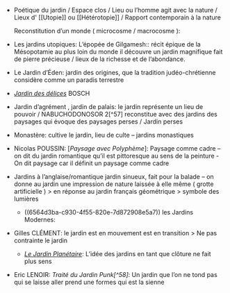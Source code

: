 - Poétique du jardin / Espace clos / Lieu ou l’homme agit avec la nature / Lieux d' [[Utopie]] ou [[Hétérotopie]] / Rapport contemporain à la nature
  
  Reconstitution d’un monde ( microcosme / macrocosme ):
- Les jardins utopiques: L’épopée de Gilgamesh:: récit épique de la Mésopotamie au plus loin du monde il découvre un jardin magnifique fait de pierre précieuse / lieux de la richesse et de l’abondance.
- Le Jardin d’Éden: jardin des origines, que la tradition judéo-chrétienne considère comme un paradis terrestre
- [*Jardin des délices*](https://upload.wikimedia.org/wikipedia/commons/thumb/9/96/The_Garden_of_earthly_delights.jpg/1200px-The_Garden_of_earthly_delights.jpg) BOSCH
- Jardin d’agrément , jardin de palais: le jardin représente un lieu de pouvoir / NABUCHODONOSOR 2[^57] reconstitue avec des jardins des paysages qui évoque des paysages perses / Jardin perses
- Monastère: cultive le jardin, lieu de culte – jardins monastiques
- Nicolas POUSSIN: [*Paysage avec Polyphème*]: Paysage comme cadre – on dit du jardin romantique qu’il est pittoresque au sens de la peinture -On dit paysage car il définit un paysage comme cadre
- Jardins à l’anglaise/romantique jardin sinueux, fait pour la balade – on donne au jardin une impression de nature laissée à elle même ( grotte artificielle ) > en réponse au jardin français géométrique > symbole des lumières
	- ((6564d3ba-c930-4f55-820e-7d872908e5a7)) 
	  les Jardins Modernes:
- Gilles CLÉMENT: le jardin est en mouvement est en transition > Ne pas contrainte le jardin
	- [*Le Jardin Planétaire*](https://m.media-amazon.com/images/I/41VMVMWRD6L.jpg): L’idée des jardins en tant que clôture ne fait plus sens
- Eric LENOIR: *Traité du Jardin Punk[^58]*: Un jardin que l’on ne tond pas qui se laisse aller prend une formes qui est la sienne